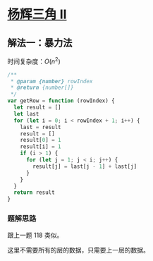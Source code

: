 # [杨辉三角 II](https://leetcode-cn.com/problems/pascals-triangle-ii/description/)

## 解法一：暴力法

时间复杂度：$O(n^2)$

```javascript
/**
 * @param {number} rowIndex
 * @return {number[]}
 */
var getRow = function (rowIndex) {
  let result = []
  let last
  for (let i = 0; i < rowIndex + 1; i++) {
    last = result
    result = []
    result[0] = 1
    result[i] = 1
    if (i > 1) {
      for (let j = 1; j < i; j++) {
        result[j] = last[j - 1] + last[j]
      }
    }
  }
  return result
}
```



### 题解思路

跟上一题 118 类似。

这里不需要所有的层的数据，只需要上一层的数据。